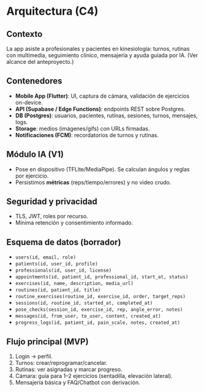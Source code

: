 # Arquitectura (C4)

## Contexto
La app asiste a profesionales y pacientes en kinesiología: turnos, rutinas con multimedia, seguimiento clínico, mensajería y ayuda guiada por IA. (Ver alcance del anteproyecto.)

## Contenedores
- **Mobile App (Flutter)**: UI, captura de cámara, validación de ejercicios on-device.
- **API (Supabase / Edge Functions)**: endpoints REST sobre Postgres.
- **DB (Postgres)**: usuarios, pacientes, rutinas, sesiones, turnos, mensajes, logs.
- **Storage**: medios (imágenes/gifs) con URLs firmadas.
- **Notificaciones (FCM)**: recordatorios de turnos y rutinas.

## Módulo IA (V1)
- Pose en dispositivo (TFLite/MediaPipe). Se calculan ángulos y reglas por ejercicio.
- Persistimos **métricas** (reps/tiempo/errores) y no video crudo.

## Seguridad y privacidad
- TLS, JWT, roles por recurso.
- Mínima retención y consentimiento informado.

## Esquema de datos (borrador)
- `users(id, email, role)`
- `patients(id, user_id, profile)`
- `professionals(id, user_id, license)`
- `appointments(id, patient_id, professional_id, start_at, status)`
- `exercises(id, name, description, media_url)`
- `routines(id, patient_id, title)`
- `routine_exercises(routine_id, exercise_id, order, target_reps)`
- `sessions(id, routine_id, started_at, completed_at)`
- `pose_checks(session_id, exercise_id, rep, angle_error, notes)`
- `messages(id, from_user, to_user, content, created_at)`
- `progress_logs(id, patient_id, pain_scale, notes, created_at)`

## Flujo principal (MVP)
1. Login → perfil.
2. Turnos: crear/reprogramar/cancelar.
3. Rutinas: ver asignadas y marcar progreso.
4. Cámara: guía para 1–2 ejercicios (sentadilla, elevación lateral).
5. Mensajería básica y FAQ/Chatbot con derivación.